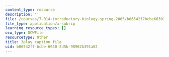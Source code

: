 ```yaml
---
content_type: resource
description: ''
file: /courses/7-014-introductory-biology-spring-2005/b06542f7bcbe66302d5b98962b391a62_40Sum5KfG1Q.srt
file_type: application/x-subrip
learning_resource_types: []
ocw_type: OCWFile
resourcetype: Other
title: 3play caption file
uid: b06542f7-bcbe-6630-2d5b-98962b391a62
---
```

